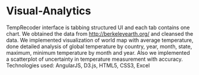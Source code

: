 # Visual-Analytics
TempRecoder interface is tabbing structured UI and each tab contains one chart. We obtained the data from http://berkeleyearth.org/ and cleansed the data. We implemented visualization of world map with average temperature, done detailed analysis of global temperature by country, year, month, state, maximum, minimum temperature by month and year. Also we implemented a scatterplot of uncertainty in temperature measurement with accuracy.
Technologies used: AngularJS, D3.js, HTML5, CSS3, Excel
